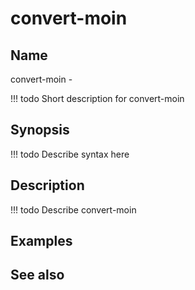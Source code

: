 

# convert-moin


## Name
convert-moin - 

<!-- prettier-ignore -->
!!! todo
     Short description for convert-moin

## Synopsis
<!-- prettier-ignore -->
!!! todo
    Describe syntax here

## Description
<!-- prettier-ignore -->
!!! todo
    Describe convert-moin

## Examples

## See also

